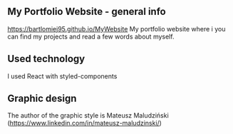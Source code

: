 ## My Portfolio Website - general info

https://bartlomiej95.github.io/MyWebsite
My portfolio website where i you can find my projects and read a few words about myself.

## Used technology

I used React with styled-components

## Graphic design

The author of the graphic style is Mateusz Maludziński (https://www.linkedin.com/in/mateusz-maludzinski/)
